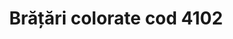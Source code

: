 ---
layout: post
title: "Brățări colorate cod 4102"
description: "Brățări colorate cod 4102"
img: "/assets/img/bratari-colorate.jpg"
colors: "diverse"
price: "10 Ron/buc"
vertical: true
---